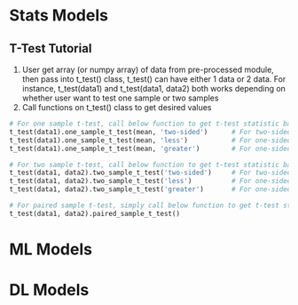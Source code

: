 # Stats Models
## T-Test Tutorial
1. User get array (or numpy array) of data from pre-processed module, then pass into t_test() class, t_test() can have either 1 data or 2 data. For instance, t_test(data1) and t_test(data1, data2) both works depending on whether user want to test one sample or two samples
2. Call functions on t_test() class to get desired values

```python
# For one sample t-test, call below function to get t-test statistic based on a population mean that user wants to test
t_test(data1).one_sample_t_test(mean, 'two-sided')      # For two-sided test
t_test(data1).one_sample_t_test(mean, 'less')           # For one-sided, less than
t_test(data1).one_sample_t_test(mean, 'greater')        # For one-sided, greater than 

# For two sample t-test, call below function to get t-test statistic based on side of the test
t_test(data1, data2).two_sample_t_test('two-sided')     # For two-sided test
t_test(data1, data2).two_sample_t_test('less')          # For one-sided, less than
t_test(data1, data2).two_sample_t_test('greater')       # For one-sided, greater than

# For paired sample t-test, simply call below function to get t-test statistic
t_test(data1, data2).paired_sample_t_test()
```

# ML Models
# DL Models
